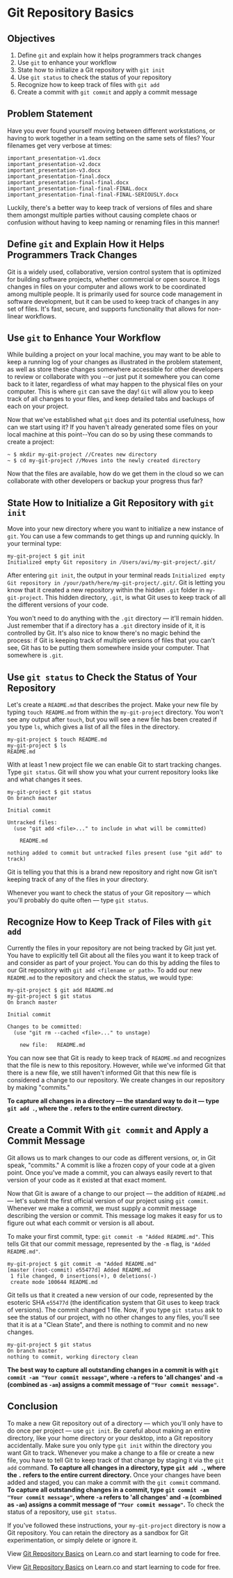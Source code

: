 # Git Repository Basics


## Objectives

1. Define `git` and explain how it helps programmers track changes
2. Use `git` to enhance your workflow
3. State how to initialize a Git repository with `git init`
4. Use `git status` to check the status of your repository 
5. Recognize how to keep track of files with `git add`
6. Create a commit with `git commit` and apply a commit message

## Problem Statement

Have you ever found yourself moving between different workstations, or having to 
work together in a team setting on the same sets of files? Your filenames get very
verbose at times: 

```
important_presentation-v1.docx
important_presentation-v2.docx
important_presentation-v3.docx
important_presentation-final.docx
important_presentation-final-final.docx
important_presentation-final-final-FINAL.docx
important_presentation-final-final-FINAL-SERIOUSLY.docx
```
Luckily, there's a better way to keep track of versions of files and share them 
amongst multiple parties without causing complete chaos or confusion without 
having to keep naming or renaming files in this manner!

## Define `git` and Explain How it Helps Programmers Track Changes

Git is a widely used, collaborative, version control system that is optimized for
building software projects, whether commercial or open source. It logs changes in
files on your computer and allows work to be coordinated among multiple people.
It is primarily used for source code management in software development, but it can
be used to keep track of changes in any set of files. It's fast, secure, and supports
functionality that allows for non-linear workflows.

## Use `git` to Enhance Your Workflow

While building a project on your local machine, you may want to be able to keep
a running log of your changes as illustrated in the problem statement, as well
as store these changes somewhere accessible for other developers to review or
collaborate with you --or just put it somewhere you can come back to it later,
regardless of  what may happen to the physical files on your computer. This is
where `git` can save  the day! `Git` will allow you to keep track of all changes
to your files, and keep detailed tabs and backups of each on your project.

Now that we've established what `git` does and its potential usefulness, how can
we start using it? If you haven't already generated some files on your local machine
at this point--You can do so by using these commands to create a project:

```
~ $ mkdir my-git-project //Creates new directory
~ $ cd my-git-project //Moves into the newly created directory
```

Now that the files are available, how do we get them in the cloud so we can collaborate
with other developers or backup your progress thus far? 

## State How to Initialize a Git Repository with `git init`

Move into your new directory where you want to initialize a new instance of `git`.
You can use a few commands to get things up and running quickly. In your terminal type:

```
my-git-project $ git init
Initialized empty Git repository in /Users/avi/my-git-project/.git/
```

After entering `git init`, the output in your terminal reads `Initialized empty Git repository in /your/path/here/my-git-project/.git/`. Git is letting you know that it created
a new repository within the hidden `.git` folder in `my-git-project`. This hidden
directory, `.git`, is what Git uses to keep track of all the different versions
of your code.

You won't need to do anything with the `.git` directory –– it'll remain hidden.
Just remember that if a directory has a `.git` directory inside of it, it is
controlled by Git. It's also nice to know there's no magic behind the process:
if Git is keeping track of multiple versions of files that you can't see, Git
has to be putting them somewhere inside your computer. That somewhere is `.git`.

## Use `git status` to Check the Status of Your Repository 

Let's create a `README.md` that describes the project. Make your new file by
typing `touch README.md` from within the `my-git-project` directory. You won't
see any output after `touch`, but you will see a new file has been created if
you type `ls`, which gives a list of all the files in the directory.

```
my-git-project $ touch README.md
my-git-project $ ls
README.md
```

With at least 1 new project file we can enable Git to start tracking changes.
Type `git status`. Git will show you what your current repository looks like
and what changes it sees.

```
my-git-project $ git status
On branch master

Initial commit

Untracked files:
  (use "git add <file>..." to include in what will be committed)

	README.md

nothing added to commit but untracked files present (use "git add" to track)
```

Git is telling you that this is a brand new repository and right now Git
isn't keeping track of any of the files in your directory.

Whenever you want to check the status of your Git repository –– which
you'll probably do quite often –– type `git status`. 

## Recognize How to Keep Track of Files with `git add`

Currently the files in your repository are not being tracked by Git just yet.
You have to explicitly tell Git about all the files you want it to keep track
of and consider as part of your project. You can do this by adding the files
to our Git repository with `git add <filename or path>`. To add our new
`README.md` to the repository and check the status, we would type:

```
my-git-project $ git add README.md
my-git-project $ git status
On branch master

Initial commit

Changes to be committed:
  (use "git rm --cached <file>..." to unstage)

	new file:   README.md
```

You can now see that Git is ready to keep track of `README.md` and recognizes
that the file is new to this repository. However, while we've informed Git that
there is a new file, we still haven't informed Git that this new file is
considered a change to our repository. We create changes in our repository 
by making "commits."

**To capture all changes in a directory –– the standard way to do it –– type `git add .`, where the `.` refers to the entire current directory.**

## Create a Commit With `git commit` and Apply a Commit Message

Git allows us to mark changes to our code as different versions, or, in Git
speak, "commits." A commit is like a frozen copy of your code at a given point.
Once you've made a commit, you can always easily revert to that version of your
code as it existed at that exact moment.

Now that Git is aware of a change to our project –– the addition of `README.md`
–– let's submit the first official version of our project using `git commit`.
Whenever we make a commit, we must supply a commit message describing the version
or commit. This message log makes it easy for us to figure out what each commit
or version is all about.

To make your first commit, type: `git commit -m "Added README.md"`. This tells
Git that our commit message, represented by the `-m` flag, is `"Added README.md"`.

```
my-git-project $ git commit -m "Added README.md"
[master (root-commit) e55477d] Added README.md
 1 file changed, 0 insertions(+), 0 deletions(-)
 create mode 100644 README.md
```

Git tells us that it created a new version of our code, represented by the
esoteric SHA `e55477d` (the identification system that Git uses to keep track
of versions). The commit changed 1 file. Now, if you type `git status` ask to
see the status of our project, with no other changes to any files, you'll see
that it is at a "Clean State", and there is nothing to commit and no new changes.   

```
my-git-project $ git status
On branch master
nothing to commit, working directory clean
```

**The best way to capture all outstanding changes in a commit is with
`git commit -am "Your commit message"`, where `-a` refers to 'all changes'
and `-m` (combined as `-am`) assigns a commit message of `"Your commit message"`.**

## Conclusion

To make a new Git repository out of a directory –– which you'll only have to
do once per project –– use `git init`. Be careful about making an entire directory,
like your home directory or your desktop, into a Git repository accidentally. Make
sure you only type `git init` within the directory you want Git to track. Whenever
you make a change to a file or create a new file, you have to tell Git to keep
track of that change by staging it via the `git add` command. **To capture all
changes in a directory, type `git add .`, where the `.` refers to the entire current
directory.** Once your changes have been added and staged, you can make a commit with
the `git commit` command. **To capture all outstanding changes in a commit, type
`git commit -am "Your commit message"`, where `-a` refers to 'all changes' and `-m`
(combined as `-am`) assigns a commit message of `"Your commit message"`.** To check
the status of a repository, use `git status`.

If you've followed these instructions, your `my-git-project` directory is now a Git
repository. You can retain the directory as a sandbox for Git experimentation, or simply
delete or ignore it.

<p data-visibility='hidden'>View <a href='https://learn.co/lessons/git-basics-readme' title='Git Repository Basics'>Git Repository Basics</a> on Learn.co and start learning to code for free.</p>

<p class='util--hide'>View <a href='https://learn.co/lessons/git-basics-readme'>Git Repository Basics</a> on Learn.co and start learning to code for free.</p>
